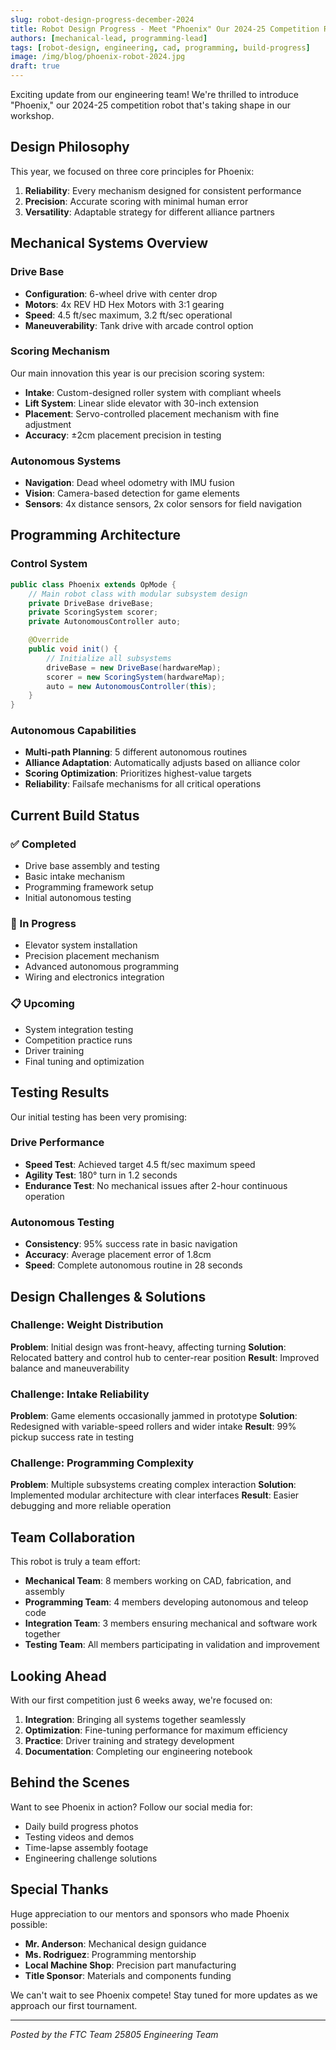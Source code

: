 ```yaml
---
slug: robot-design-progress-december-2024
title: Robot Design Progress - Meet "Phoenix" Our 2024-25 Competition Robot
authors: [mechanical-lead, programming-lead]
tags: [robot-design, engineering, cad, programming, build-progress]
image: /img/blog/phoenix-robot-2024.jpg
draft: true
---
```


Exciting update from our engineering team! We're thrilled to introduce "Phoenix," our 2024-25 competition robot that's taking shape in our workshop.

<!-- truncate -->

## Design Philosophy

This year, we focused on three core principles for Phoenix:

1. **Reliability**: Every mechanism designed for consistent performance
2. **Precision**: Accurate scoring with minimal human error
3. **Versatility**: Adaptable strategy for different alliance partners

## Mechanical Systems Overview

### Drive Base

- **Configuration**: 6-wheel drive with center drop
- **Motors**: 4x REV HD Hex Motors with 3:1 gearing
- **Speed**: 4.5 ft/sec maximum, 3.2 ft/sec operational
- **Maneuverability**: Tank drive with arcade control option

### Scoring Mechanism

Our main innovation this year is our precision scoring system:

- **Intake**: Custom-designed roller system with compliant wheels
- **Lift System**: Linear slide elevator with 30-inch extension
- **Placement**: Servo-controlled placement mechanism with fine adjustment
- **Accuracy**: ±2cm placement precision in testing

### Autonomous Systems

- **Navigation**: Dead wheel odometry with IMU fusion
- **Vision**: Camera-based detection for game elements
- **Sensors**: 4x distance sensors, 2x color sensors for field navigation

## Programming Architecture

### Control System

```java
public class Phoenix extends OpMode {
    // Main robot class with modular subsystem design
    private DriveBase driveBase;
    private ScoringSystem scorer;
    private AutonomousController auto;

    @Override
    public void init() {
        // Initialize all subsystems
        driveBase = new DriveBase(hardwareMap);
        scorer = new ScoringSystem(hardwareMap);
        auto = new AutonomousController(this);
    }
}
```

### Autonomous Capabilities

- **Multi-path Planning**: 5 different autonomous routines
- **Alliance Adaptation**: Automatically adjusts based on alliance color
- **Scoring Optimization**: Prioritizes highest-value targets
- **Reliability**: Failsafe mechanisms for all critical operations

## Current Build Status

### ✅ Completed

- Drive base assembly and testing
- Basic intake mechanism
- Programming framework setup
- Initial autonomous testing

### 🔄 In Progress

- Elevator system installation
- Precision placement mechanism
- Advanced autonomous programming
- Wiring and electronics integration

### 📋 Upcoming

- System integration testing
- Competition practice runs
- Driver training
- Final tuning and optimization

## Testing Results

Our initial testing has been very promising:

### Drive Performance

- **Speed Test**: Achieved target 4.5 ft/sec maximum speed
- **Agility Test**: 180° turn in 1.2 seconds
- **Endurance Test**: No mechanical issues after 2-hour continuous operation

### Autonomous Testing

- **Consistency**: 95% success rate in basic navigation
- **Accuracy**: Average placement error of 1.8cm
- **Speed**: Complete autonomous routine in 28 seconds

## Design Challenges & Solutions

### Challenge: Weight Distribution

**Problem**: Initial design was front-heavy, affecting turning
**Solution**: Relocated battery and control hub to center-rear position
**Result**: Improved balance and maneuverability

### Challenge: Intake Reliability

**Problem**: Game elements occasionally jammed in prototype
**Solution**: Redesigned with variable-speed rollers and wider intake
**Result**: 99% pickup success rate in testing

### Challenge: Programming Complexity

**Problem**: Multiple subsystems creating complex interaction
**Solution**: Implemented modular architecture with clear interfaces
**Result**: Easier debugging and more reliable operation

## Team Collaboration

This robot is truly a team effort:

- **Mechanical Team**: 8 members working on CAD, fabrication, and assembly
- **Programming Team**: 4 members developing autonomous and teleop code
- **Integration Team**: 3 members ensuring mechanical and software work together
- **Testing Team**: All members participating in validation and improvement

## Looking Ahead

With our first competition just 6 weeks away, we're focused on:

1. **Integration**: Bringing all systems together seamlessly
2. **Optimization**: Fine-tuning performance for maximum efficiency
3. **Practice**: Driver training and strategy development
4. **Documentation**: Completing our engineering notebook

## Behind the Scenes

Want to see Phoenix in action? Follow our social media for:

- Daily build progress photos
- Testing videos and demos
- Time-lapse assembly footage
- Engineering challenge solutions

## Special Thanks

Huge appreciation to our mentors and sponsors who made Phoenix possible:

- **Mr. Anderson**: Mechanical design guidance
- **Ms. Rodriguez**: Programming mentorship
- **Local Machine Shop**: Precision part manufacturing
- **Title Sponsor**: Materials and components funding

We can't wait to see Phoenix compete! Stay tuned for more updates as we approach our first tournament.

---

_Posted by the FTC Team 25805 Engineering Team_

